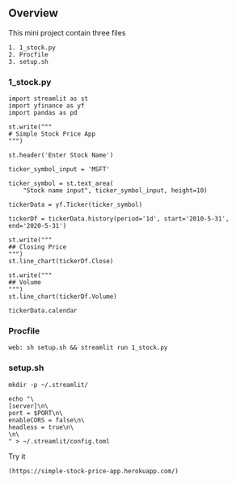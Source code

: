 ## Overview

This mini project contain three files
```
1. 1_stock.py
2. Procfile
3. setup.sh
```

### 1_stock.py
```
import streamlit as st
import yfinance as yf
import pandas as pd

st.write("""
# Simple Stock Price App
""")

st.header('Enter Stock Name')

ticker_symbol_input = 'MSFT'

ticker_symbol = st.text_area(
    "Stock name input", ticker_symbol_input, height=10)

tickerData = yf.Ticker(ticker_symbol)

tickerDf = tickerData.history(period='1d', start='2010-5-31', end='2020-5-31')

st.write("""
## Closing Price
""")
st.line_chart(tickerDf.Close)

st.write("""
## Volume
""")
st.line_chart(tickerDf.Volume)

tickerData.calendar
```

### Procfile
```
web: sh setup.sh && streamlit run 1_stock.py
```

### setup.sh
```
mkdir -p ~/.streamlit/

echo "\
[server]\n\
port = $PORT\n\
enableCORS = false\n\
headless = true\n\
\n\
" > ~/.streamlit/config.toml
```

Try it
```
(https://simple-stock-price-app.herokuapp.com/)
```
